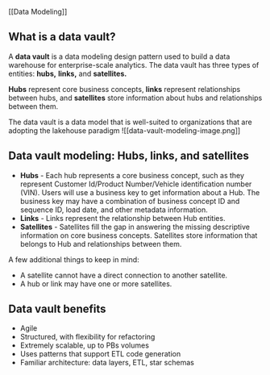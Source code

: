 [[Data Modeling]]

## What is a data vault?

A **data vault** is a data modeling design pattern used to build a data warehouse for enterprise-scale analytics. The data vault has three types of entities: **hubs,** **links,** and **satellites.**

**Hubs** represent core business concepts, **links** represent relationships between hubs, and **satellites** store information about hubs and relationships between them.

The data vault is a data model that is well-suited to organizations that are adopting the lakehouse paradigm
![[data-vault-modeling-image.png]]

## Data vault modeling: Hubs, links, and satellites

- **Hubs** - Each hub represents a core business concept, such as they represent Customer Id/Product Number/Vehicle identification number (VIN). Users will use a business key to get information about a Hub. The business key may have a combination of business concept ID and sequence ID, load date, and other metadata information.
- **Links** - Links represent the relationship between Hub entities.
- **Satellites** - Satellites fill the gap in answering the missing descriptive information on core business concepts. Satellites store information that belongs to Hub and relationships between them.

A few additional things to keep in mind:

- A satellite cannot have a direct connection to another satellite.
- A hub or link may have one or more satellites.

## Data vault benefits

- Agile
- Structured, with flexibility for refactoring
- Extremely scalable, up to PBs volumes
- Uses patterns that support ETL code generation
- Familiar architecture: data layers, ETL, star schemas